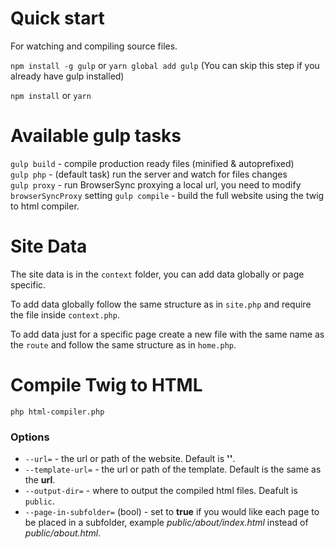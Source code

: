 # Quick start

For watching and compiling source files. 

`npm install -g gulp` or `yarn global add gulp` (You can skip this step if you already have gulp installed)

`npm install` or `yarn`

# Available gulp tasks
`gulp build` - compile production ready files (minified & autoprefixed)  
`gulp php` - (default task) run the server and watch for files changes  
`gulp proxy` - run BrowserSync proxying a local url, you need to modify `browserSyncProxy` setting
`gulp compile` - build the full website using the twig to html compiler.

# Site Data

The site data is in the `context` folder, you can add data globally or page specific.  

To add data globally follow the same structure as in `site.php` and require the file inside `context.php`.  

To add data just for a specific page create a new file with the same name as the `route` and follow the same structure as in `home.php`.

# Compile Twig to HTML

`php html-compiler.php`  

### Options
- `--url=` - the url or path of the website. Default is __'\'__.  
- `--template-url=` - the url or path of the template. Default is the same as the __url__.  
- `--output-dir=` - where to output the compiled html files. Deafult is `public`.  
- `--page-in-subfolder=` (bool) - set to __true__ if you would like each page to be placed in a subfolder, example _public/about/index.html_ instead of _public/about.html_.  
